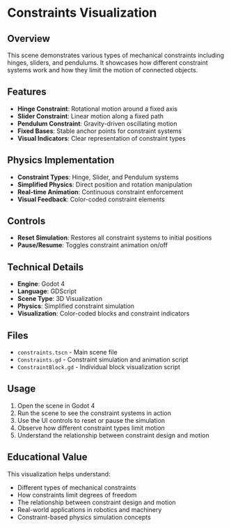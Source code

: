 # Constraints Visualization

## Overview
This scene demonstrates various types of mechanical constraints including hinges, sliders, and pendulums. It showcases how different constraint systems work and how they limit the motion of connected objects.

## Features
- **Hinge Constraint**: Rotational motion around a fixed axis
- **Slider Constraint**: Linear motion along a fixed path
- **Pendulum Constraint**: Gravity-driven oscillating motion
- **Fixed Bases**: Stable anchor points for constraint systems
- **Visual Indicators**: Clear representation of constraint types

## Physics Implementation
- **Constraint Types**: Hinge, Slider, and Pendulum systems
- **Simplified Physics**: Direct position and rotation manipulation
- **Real-time Animation**: Continuous constraint enforcement
- **Visual Feedback**: Color-coded constraint elements

## Controls
- **Reset Simulation**: Restores all constraint systems to initial positions
- **Pause/Resume**: Toggles constraint animation on/off

## Technical Details
- **Engine**: Godot 4
- **Language**: GDScript
- **Scene Type**: 3D Visualization
- **Physics**: Simplified constraint simulation
- **Visualization**: Color-coded blocks and constraint indicators

## Files
- `constraints.tscn` - Main scene file
- `Constraints.gd` - Constraint simulation and animation script
- `ConstraintBlock.gd` - Individual block visualization script

## Usage
1. Open the scene in Godot 4
2. Run the scene to see the constraint systems in action
3. Use the UI controls to reset or pause the simulation
4. Observe how different constraint types limit motion
5. Understand the relationship between constraint design and motion

## Educational Value
This visualization helps understand:
- Different types of mechanical constraints
- How constraints limit degrees of freedom
- The relationship between constraint design and motion
- Real-world applications in robotics and machinery
- Constraint-based physics simulation concepts
